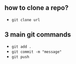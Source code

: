 ## how to clone a repo?
- `git clone url`

## 3 main git commands
- `git add .`
- `git commit -m "message"`
- `git push`
